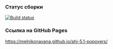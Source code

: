 ### Статус сборки

[![Build status](https://ci.appveyor.com/api/projects/status/gyokw7rkd2ec6h8w?svg=true)](https://ci.appveyor.com/project/melnikonayana/ahj-5-1-popovers)

### Ссылка на GitHub Pages

https://melnikonayana.github.io/ahj-5.1-popovers/